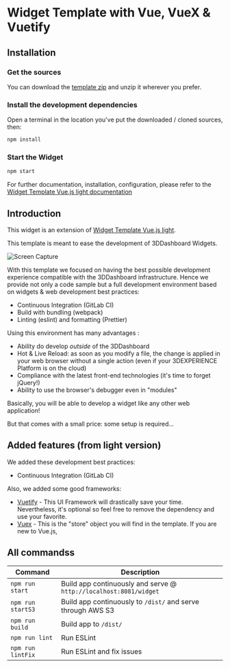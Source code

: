 <!-- markdownlint-disable MD001 MD024 -->

# Widget Template with Vue, VueX & Vuetify

## Installation

### Get the sources

You can download the [template zip](https://btcc.s3-eu-west-1.amazonaws.com/widget-lab/templates/widget-template-vue.zip) and unzip it wherever you prefer.

### Install the development dependencies

Open a terminal in the location you've put the downloaded / cloned sources, then:

```bash
npm install
```

### Start the Widget

```bash
npm start
```

For further documentation, installation, configuration, please refer to the [Widget Template Vue.js light documentation](https://itgit.dsone.3ds.com/widget-lab/widget-template-vue-light/blob/master/Configuration.md)

## Introduction

This widget is an extension of [Widget Template Vue.js light](https://itgit.dsone.3ds.com/widget-lab/widget-template-vue-light).

This template is meant to ease the development of 3DDashboard Widgets.

![Screen Capture](https://btcc.s3-eu-west-1.amazonaws.com/WidgetLab/ressources/WidgetTemplateDemoV3.gif)

With this template we focused on having the best possible development experience compatible with the 3DDashboard infrastructure. Hence we provide not only a code sample but a full development environment based on widgets & web development best practices:

- Continuous Integration (GitLab CI)
- Build with bundling (webpack)
- Linting (eslint) and formatting (Prettier)

Using this environment has many advantages :

- Ability do develop _outside_ of the 3DDashboard
- Hot & Live Reload: as soon as you modify a file, the change is applied in your web browser without a single action (even if your 3DEXPERIENCE Platform is on the cloud)
- Compliance with the latest front-end technologies (it's time to forget jQuery!)
- Ability to use the browser's debugger even in "modules"

Basically, you will be able to develop a widget like any other web application!

But that comes with a small price: some setup is required...

## Added features (from light version)

We added these development best practices:

- Continuous Integration (GitLab CI)

Also, we added some good frameworks:

- [Vuetify](https://vuetifyjs.com) - This UI Framework will drastically save your time. Nevertheless, it's optional so feel free to remove the dependency and use your favorite.
- [Vuex](https://vuex.vuejs.org/) - This is the "store" object you will find in the template. If you are new to Vue.js,

## All commandss

| Command           | Description                                                       |
| ----------------- | ----------------------------------------------------------------- |
| `npm run start`   | Build app continuously and serve @ `http://localhost:8081/widget` |
| `npm run startS3` | Build app continuously to `/dist/` and serve through AWS S3       |
| `npm run build`   | Build app to `/dist/`                                             |
| `npm run lint`    | Run ESLint                                                        |
| `npm run lintFix` | Run ESLint and fix issues                                         |
